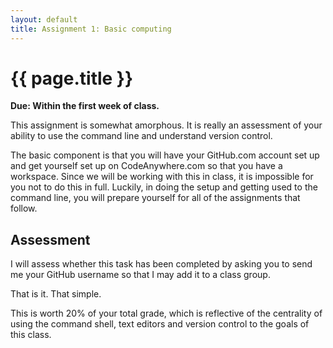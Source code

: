```yaml
---
layout: default
title: Assignment 1: Basic computing
---
```


# {{ page.title }}

**Due: Within the first week of class.** 

This assignment is somewhat amorphous. 
It is really an assessment of your ability to use the command line and understand version control. 

The basic component is that you will have your GitHub.com account set up and get yourself set up on CodeAnywhere.com so that you have a workspace. 
Since we will be working with this in class, it is impossible for you not to do this in full. 
Luckily, in doing the setup and getting used to the command line, you will prepare yourself for all of the assignments that follow. 

## Assessment

I will assess whether this task has been completed by asking you to send me your GitHub username so that I may add it to a class group. 

That is it.
That simple. 

This is worth 20% of your total grade, which is reflective of the centrality of using the command shell, text editors and version control to the goals of this class. 